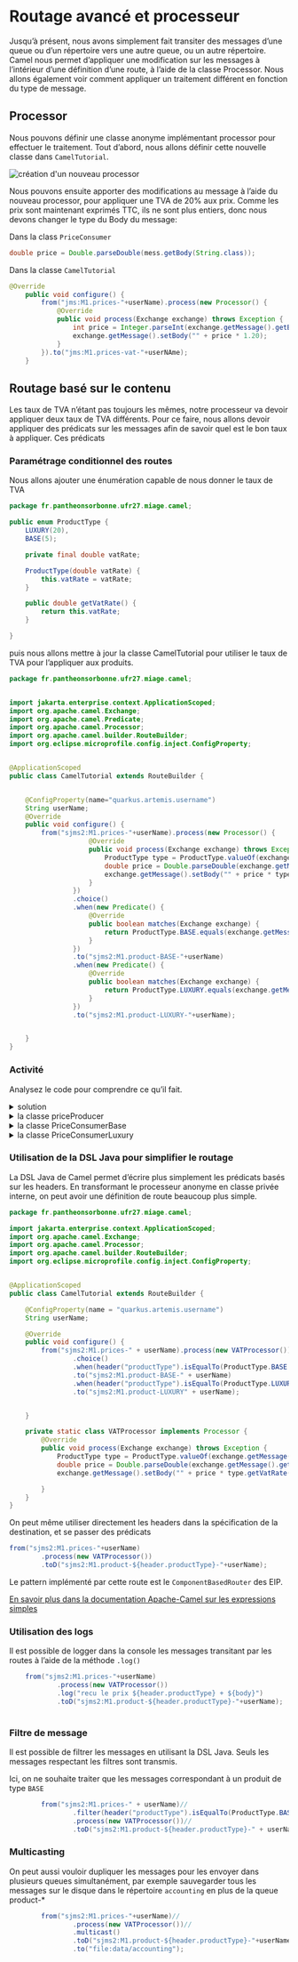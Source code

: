 # Routage avancé et processeur

Jusqu’à présent, nous avons simplement fait transiter des messages d’une queue ou d’un répertoire vers une autre queue, ou un autre répertoire.
Camel nous permet d’appliquer une modification sur les messages à l’intérieur d’une définition d’une route, à l’aide de la classe Processor. Nous allons également voir comment appliquer un traitement différent en fonction du type de message.

## Processor

Nous pouvons définir une classe anonyme implémentant processor pour effectuer le traitement. Tout d’abord, nous allons définir cette nouvelle classe dans `CamelTutorial`.

![création d'un nouveau processor](apache-camel/img/new-processor.png)

Nous pouvons ensuite apporter des modifications au message à l’aide du nouveau processor, pour appliquer une TVA de 20% aux prix. Comme les prix sont maintenant exprimés TTC, ils ne sont plus entiers, donc nous devons changer le type du Body du message:

Dans la class `PriceConsumer`

```java
double price = Double.parseDouble(mess.getBody(String.class));
```

Dans la classe `CamelTutorial`

```java
@Override
    public void configure() {
        from("jms:M1.prices-"+userName).process(new Processor() {
            @Override
            public void process(Exchange exchange) throws Exception {
                int price = Integer.parseInt(exchange.getMessage().getBody(String.class));
                exchange.getMessage().setBody("" + price * 1.20);
            }
        }).to("jms:M1.prices-vat-"+userNAme);
    }
```

## Routage basé sur le contenu

Les taux de TVA n’étant pas toujours les mêmes, notre processeur va devoir appliquer deux taux de TVA différents. Pour ce faire, nous allons devoir appliquer des prédicats sur les messages afin de savoir quel est le bon taux à appliquer. Ces prédicats

### Paramétrage conditionnel des routes

Nous allons ajouter une énumération capable de nous donner le taux de TVA

```java
package fr.pantheonsorbonne.ufr27.miage.camel;

public enum ProductType {
    LUXURY(20),
    BASE(5);

    private final double vatRate;

    ProductType(double vatRate) {
        this.vatRate = vatRate;
    }

    public double getVatRate() {
        return this.vatRate;
    }

}

```

puis nous allons mettre à jour la classe CamelTutorial pour utiliser le taux de TVA pour l’appliquer aux produits.

```java
package fr.pantheonsorbonne.ufr27.miage.camel;


import jakarta.enterprise.context.ApplicationScoped;
import org.apache.camel.Exchange;
import org.apache.camel.Predicate;
import org.apache.camel.Processor;
import org.apache.camel.builder.RouteBuilder;
import org.eclipse.microprofile.config.inject.ConfigProperty;


@ApplicationScoped
public class CamelTutorial extends RouteBuilder {


    @ConfigProperty(name="quarkus.artemis.username")
    String userName;
    @Override
    public void configure() {
        from("sjms2:M1.prices-"+userName).process(new Processor() {
                    @Override
                    public void process(Exchange exchange) throws Exception {
                        ProductType type = ProductType.valueOf(exchange.getMessage().getHeader("productType").toString());
                        double price = Double.parseDouble(exchange.getMessage().getBody(String.class));
                        exchange.getMessage().setBody("" + price * type.getVatRate());
                    }
                })
                .choice()
                .when(new Predicate() {
                    @Override
                    public boolean matches(Exchange exchange) {
                        return ProductType.BASE.equals(exchange.getMessage().getHeader("productType",ProductType.class));
                    }
                })
                .to("sjms2:M1.product-BASE-"+userName)
                .when(new Predicate() {
                    @Override
                    public boolean matches(Exchange exchange) {
                        return ProductType.LUXURY.equals(exchange.getMessage().getHeader("productType",ProductType.class));
                    }
                })
                .to("sjms2:M1.product-LUXURY-"+userName);


    }
}

```

### Activité

Analysez le code pour comprendre ce qu’il fait.

 <details>
   <summary>solution</summary>
<p>
On lit tous les messages de la prices, en leur appliquant le taux de TVA correspondant à leur nature (BASE ou LUXURY) que l'on récupère dans l'énumération ProductType.
Puis on se ressert du header productType pour rediriger les messages vers la queue product-LUXURY ou product-BASE, en fonction de leur type.
</p>

 </details> <details>
   <summary>la classe priceProducer</summary>
<pre>
package fr.pantheonsorbonne.ufr27.miage.camel;
import io.quarkus.runtime.ShutdownEvent;
import io.quarkus.runtime.StartupEvent;
import jakarta.enterprise.context.ApplicationScoped;
import jakarta.enterprise.event.Observes;
import jakarta.inject.Inject;
import jakarta.jms.\*;
import org.eclipse.microprofile.config.inject.ConfigProperty;


import java.util.Random;
import java.util.concurrent.ScheduledExecutorService;
import java.util.concurrent.ScheduledThreadPoolExecutor;
import java.util.concurrent.TimeUnit;


@ApplicationScoped
public class PriceProducer implements Runnable {

    @Inject
    ConnectionFactory connectionFactory;


    private static final Random random = new Random();

    private final ScheduledExecutorService scheduler = new ScheduledThreadPoolExecutor(1);

    void onStart(@Observes StartupEvent ev) {
        scheduler.scheduleAtFixedRate(this, 0L, 5L, TimeUnit.SECONDS);
    }

    void onStop(@Observes ShutdownEvent ev) {
        scheduler.shutdown();
    }

    @ConfigProperty(name = "quarkus.artemis.username")
    String userName;

    @Override
    public void run() {
        try (JMSContext context = connectionFactory.createContext(Session.AUTO_ACKNOWLEDGE)) {
            //on envoie un message de type Text, avec la même payload qu'avant
            Message msg = context.createTextMessage(Integer.toString(random.nextInt(100)));
            try {
                //on rajoute simplement un header indiquant le type du product
                String productType = ProductType.values()[random.nextInt(2) % (ProductType.values().length)].name();
                msg.setStringProperty("productType", productType);
                //et on envoie le prix sur la queue price
                context.createProducer().send(context.createQueue("M1.prices-" + userName), msg);
                System.out.println("message sent of type " + productType);
            } catch (JMSException e) {
                e.printStackTrace();
            }
            ;
        }
    }
}
</pre>
</details> <details>
   <summary>la classe PriceConsumerBase</summary>
<pre>
package fr.pantheonsorbonne.ufr27.miage.camel;
import io.quarkus.runtime.ShutdownEvent;
import io.quarkus.runtime.StartupEvent;
import jakarta.enterprise.context.ApplicationScoped;
import jakarta.enterprise.event.Observes;
import jakarta.inject.Inject;
import jakarta.jms.\*;
import org.eclipse.microprofile.config.inject.ConfigProperty;

@ApplicationScoped
public class PriceConsumerBase implements Runnable {
    @Inject
    ConnectionFactory connectionFactory;
    boolean running;

    void onStart(@Observes StartupEvent ev) {
        running = true;
        new Thread(this).start();
    }

    void onStop(@Observes ShutdownEvent ev) {
        running = false;
    }
    @ConfigProperty(name="quarkus.artemis.username")
    String userName;
    @Override
    public void run() {
        while (running) {
            try (JMSContext context = connectionFactory.createContext(Session.AUTO_ACKNOWLEDGE)) {
                Message mess = context.createConsumer(context.createQueue("M1.product-BASE-"+userName)).receive();
                double price = Double.parseDouble(mess.getBody(String.class));
                System.out.println("from the consume (base): " + price);

            } catch (JMSException e) {
                e.printStackTrace();
            }
        }
    }
}
</pre>
</details> <details>
   <summary>la classe PriceConsumerLuxury</summary>
<pre>
package fr.pantheonsorbonne.ufr27.miage.camel;




import io.quarkus.runtime.ShutdownEvent;
import io.quarkus.runtime.StartupEvent;
import jakarta.enterprise.context.ApplicationScoped;
import jakarta.enterprise.event.Observes;
import jakarta.inject.Inject;
import jakarta.jms.\*;
import org.eclipse.microprofile.config.inject.ConfigProperty;


@ApplicationScoped
public class PriceConsumerLuxury implements Runnable {


    @Inject
    ConnectionFactory connectionFactory;

    //indique si la classe est configurée pour recevoir les messages en boucle
    boolean running;

    //cette méthode démarre un nouveau thread exécutant l'instance en cours, jusqu'à ce que la variable running soit false.
    void onStart(@Observes StartupEvent ev) {
        running = true;
        new Thread(this).start();
    }


    void onStop(@Observes ShutdownEvent ev) {
        running = false;
    }
    @ConfigProperty(name="quarkus.artemis.username")
    String userName;
    @Override
    public void run() {
        while (running) {
            try (JMSContext context = connectionFactory.createContext(Session.AUTO_ACKNOWLEDGE)) {
                //reçoit un message à partir de la queue queue/prices
                Message mess = context.createConsumer(context.createQueue("M1.product-LUXURY-"+userName)).receive();
                //converti ce message en int
                double price = Double.parseDouble(mess.getBody(String.class));
                //affiche le résultat dans la console
                System.out.println("from the consumer (luxury): " + price);

            } catch (JMSException e) {
                e.printStackTrace();
            }
        }
    }
}
</pre>
</details>

### Utilisation de la DSL Java pour simplifier le routage

La DSL Java de Camel permet d’écrire plus simplement les prédicats basés sur les headers. En transformant le processeur anonyme en classe privée interne, on peut avoir une définition de route beaucoup plus simple.

```java
package fr.pantheonsorbonne.ufr27.miage.camel;

import jakarta.enterprise.context.ApplicationScoped;
import org.apache.camel.Exchange;
import org.apache.camel.Processor;
import org.apache.camel.builder.RouteBuilder;
import org.eclipse.microprofile.config.inject.ConfigProperty;


@ApplicationScoped
public class CamelTutorial extends RouteBuilder {

    @ConfigProperty(name = "quarkus.artemis.username")
    String userName;

    @Override
    public void configure() {
        from("sjms2:M1.prices-" + userName).process(new VATProcessor())
                .choice()
                .when(header("productType").isEqualTo(ProductType.BASE.name()))
                .to("sjms2:M1.product-BASE-" + userName)
                .when(header("productType").isEqualTo(ProductType.LUXURY.name()))
                .to("sjms2:M1.product-LUXURY" + userName);


    }

    private static class VATProcessor implements Processor {
        @Override
        public void process(Exchange exchange) throws Exception {
            ProductType type = ProductType.valueOf(exchange.getMessage().getHeader("productType").toString());
            double price = Double.parseDouble(exchange.getMessage().getBody(String.class));
            exchange.getMessage().setBody("" + price * type.getVatRate());

        }
    }
}

```

On peut même utiliser directement les headers dans la spécification de la destination, et se passer des prédicats

```java
from("sjms2:M1.prices-"+userName)
        .process(new VATProcessor())
        .toD("sjms2:M1.product-${header.productType}-"+userName);
```

Le pattern implémenté par cette route est le `ComponentBasedRouter` des EIP.

[En savoir plus dans la documentation Apache-Camel sur les expressions simples](https://camel.apache.org/components/4.0.x/languages/simple-language.html)

### Utilisation des logs

Il est possible de logger dans la console les messages transitant par les routes à l’aide de la méthode `.log()`

```java
    from("sjms2:M1.prices-"+userName)
            .process(new VATProcessor())
            .log("recu le prix ${header.productType} + ${body}")
            .toD("sjms2:M1.product-${header.productType}-"+userName);
                
```

### Filtre de message

Il est possible de filtrer les messages en utilisant la DSL Java. Seuls les messages respectant les filtres sont transmis.

Ici, on ne souhaite traiter que les messages correspondant à un produit de type `BASE`

```java
        from("sjms2:M1.prices-" + userName)//
                .filter(header("productType").isEqualTo(ProductType.BASE.name()))//
                .process(new VATProcessor())//
                .toD("sjms2:M1.product-${header.productType}-" + userName);

```

### Multicasting

On peut aussi vouloir dupliquer les messages pour les envoyer dans plusieurs queues simultanément, par exemple sauvegarder tous les messages sur le disque dans le répertoire `accounting` en plus de la queue product-\*

```java
        from("sjms2:M1.prices-"+userName)//
                .process(new VATProcessor())//
                .multicast()
                .toD("sjms2:M1.product-${header.productType}-"+userName)
                .to("file:data/accounting");

```
